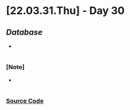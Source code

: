 # [22.03.31.Thu] - Day 30

## _Database_

-

#

### [Note]

-

#

### [Source Code](https://github.com/ding-co/developer-dignity/tree/main/boot-camp/practice/March/day30)
